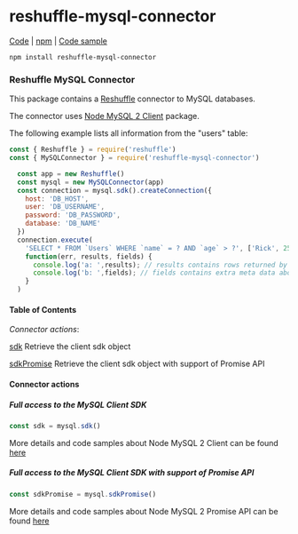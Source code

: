 # reshuffle-mysql-connector

[Code](https://github.com/reshufflehq/reshuffle-mysql-connector) |
[npm](https://www.npmjs.com/package/reshuffle-mysql-connector) |
[Code sample](https://github.com/reshufflehq/reshuffle-mysql-connector/tree/master/examples)

`npm install reshuffle-mysql-connector`

### Reshuffle MySQL Connector

This package contains a [Reshuffle](https://github.com/reshufflehq/reshuffle)
connector to MySQL databases.

The connector uses [Node MySQL 2 Client](https://www.npmjs.com/package/mysql2) package.

The following example lists all information from the "users" table:

```js
const { Reshuffle } = require('reshuffle')
const { MySQLConnector } = require('reshuffle-mysql-connector')

  const app = new Reshuffle()
  const mysql = new MySQLConnector(app)
  const connection = mysql.sdk().createConnection({
    host: 'DB_HOST',
    user: 'DB_USERNAME',
    password: 'DB_PASSWORD',
    database: 'DB_NAME'
  })
  connection.execute(
    'SELECT * FROM `Users` WHERE `name` = ? AND `age` > ?', ['Rick', 25],
    function(err, results, fields) {
      console.log('a: ',results); // results contains rows returned by server
      console.log('b: ',fields); // fields contains extra meta data about results, if available   
    }
  )

```

#### Table of Contents

_Connector actions_:

[sdk](#sdk) Retrieve the client sdk object

[sdkPromise](#sdkPromise) Retrieve the client sdk object with support of Promise API

#### Connector actions

##### <a name="sdk"></a>Full access to the MySQL Client SDK


```js
const sdk = mysql.sdk()
```

More details and code samples about Node MySQL 2 Client can be found [here](https://www.npmjs.com/package/mysql2)


##### <a name="sdkPromise"></a>Full access to the MySQL Client SDK with support of Promise API


```js
const sdkPromise = mysql.sdkPromise()
```

More details and code samples about Node MySQL 2 Promise API can be found [here](https://www.npmjs.com/package/mysql2#using-promise-wrapper)